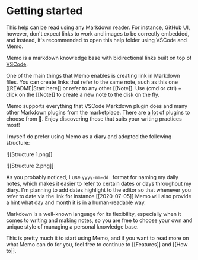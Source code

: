 # Getting started

This help can be read using any Markdown reader. For instance, GitHub UI, however, don't expect links to work and images to be correctly embedded, and instead, it's recommended to open this help folder using VSCode and Memo.

Memo is a markdown knowledge base with bidirectional links built on top of [VSCode](https://github.com/microsoft/vscode).

One of the main things that Memo enables is creating link in Markdown files. You can create links that refer to the same note, such as this one [[README|Start here]] or refer to any other [[Note]]. Use (cmd or ctrl) + click on the [[Note]] to create a new note to the disk on the fly.

Memo supports everything that VSCode Markdown plugin does and many other Markdown plugins from the marketplace. There are [a lot](https://marketplace.visualstudio.com/search?term=tag%3Amarkdown&target=VSCode&category=All%20categories&sortBy=Relevance) of plugins to choose from 🙂. Enjoy discovering those that suits your writing practices most!

I myself do prefer using Memo as a diary and adopted the following structure:

![[Structure 1.png]]

![[Structure 2.png]]

As you probably noticed, I use `yyyy-mm-dd ` format for naming my daily notes, which makes it easier to refer to certain dates or days throughout my diary. I'm planning to add dates highlight to the editor so that whenever you refer to date via the link for instance [[2020-07-05]] Memo will also provide a hint what day and month it is in a human-readable way.

Markdown is a well-known language for its flexibility, especially when it comes to writing and making notes, so you are free to choose your own and unique style of managing a personal knowledge base.

This is pretty much it to start using Memo, and if you want to read more on what Memo can do for you, feel free to continue to [[Features]] and [[How to]].

